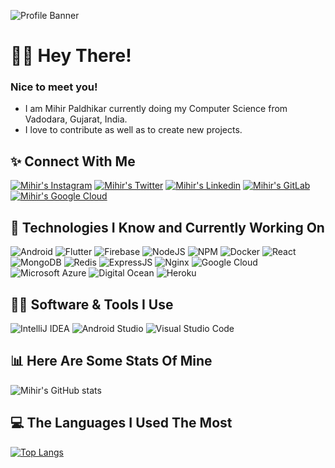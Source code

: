 ![Profile Banner](https://user-images.githubusercontent.com/68847718/136068625-753fa3fe-f10b-481b-a8db-e0ebd3411e6c.png)

# 🙋‍♂️ Hey There!

### Nice to meet you!

* I am Mihir Paldhikar currently doing my Computer Science from Vadodara, Gujarat, India.
* I love to contribute as well as to create new projects.

## ✨ Connect With Me

[![Mihir's Instagram](https://img.shields.io/badge/Instagram-E4405F?style=for-the-badge&logo=instagram&logoColor=white)](https://instagram.com/mihirpaldhikar)
[![Mihir's Twitter](https://img.shields.io/badge/Twitter-1DA1F2?style=for-the-badge&logo=twitter&logoColor=white)](https://twitter.com/MihirPaldhikar)
[![Mihir's Linkedin](https://img.shields.io/badge/LinkedIn-0077B5?style=for-the-badge&logo=linkedin&logoColor=white)](https://www.linkedin.com/in/mihirpaldhikar)
[![Mihir's GitLab](https://img.shields.io/badge/GitLab-330F63?style=for-the-badge&logo=gitlab&logoColor=white)](https://gitlab.com/mihirpaldhikar)
[![Mihir's Google Cloud](https://img.shields.io/badge/Google_Cloud-4285F4?style=for-the-badge&logo=google-cloud&logoColor=white)](https://developers.google.com/profile/u/113836484575392514521)

## 📁 Technologies I Know and Currently Working On

![Android](https://img.shields.io/badge/Android-3DDC84?style=for-the-badge&logo=android&logoColor=white)
![Flutter](https://img.shields.io/badge/Flutter-02569B?style=for-the-badge&logo=flutter&logoColor=white)
![Firebase](https://img.shields.io/badge/firebase-ffca28?style=for-the-badge&logo=firebase&logoColor=black)
![NodeJS](https://img.shields.io/badge/Node.js-339933?style=for-the-badge&logo=nodedotjs&logoColor=white)
![NPM](https://img.shields.io/badge/npm-CB3837?style=for-the-badge&logo=npm&logoColor=white)
![Docker](https://img.shields.io/badge/Docker-2CA5E0?style=for-the-badge&logo=docker&logoColor=white)
![React](https://img.shields.io/badge/React-20232A?style=for-the-badge&logo=react&logoColor=61DAFB)
![MongoDB](https://img.shields.io/badge/MongoDB-white?style=for-the-badge&logo=mongodb&logoColor=4EA94B)
![Redis](https://img.shields.io/badge/redis-CC0000.svg?&style=for-the-badge&logo=redis&logoColor=white)
![ExpressJS](https://img.shields.io/badge/Express.js-000000?style=for-the-badge&logo=express&logoColor=whit)
![Nginx](https://img.shields.io/badge/Nginx-009639?style=for-the-badge&logo=nginx&logoColor=white)
![Google Cloud](https://img.shields.io/badge/Google_Cloud-4285F4?style=for-the-badge&logo=google-cloud&logoColor=white)
![Microsoft Azure](https://img.shields.io/badge/microsoft%20azure-0089D6?style=for-the-badge&logo=microsoft-azure&logoColor=white)
![Digital Ocean](https://img.shields.io/badge/Digital_Ocean-0080FF?style=for-the-badge&logo=DigitalOcean&logoColor=white)
![Heroku](https://img.shields.io/badge/Heroku-430098?style=for-the-badge&logo=heroku&logoColor=white)

## 👨‍💻 Software & Tools I Use

![IntelliJ IDEA](https://img.shields.io/badge/IntelliJIDEA-000000.svg?style=for-the-badge&logo=intellij-idea&logoColor=white)
![Android Studio](https://img.shields.io/badge/Android_Studio-3DDC84?style=for-the-badge&logo=android-studio&logoColor=white)
![Visual Studio Code](https://img.shields.io/badge/Visual_Studio_Code-0078D4?style=for-the-badge&logo=visual%20studio%20code&logoColor=white)

## 📊 Here Are Some Stats Of Mine

![Mihir's GitHub stats](https://github-readme-stats.vercel.app/api?username=mihirpaldhikar&show_icons=true&theme=algolia)


## 💻 The Languages I Used The Most

[![Top Langs](https://github-readme-stats.vercel.app/api/top-langs/?username=mihirpaldhikar&layout=compact&theme=algolia)](https://imihirpaldhikar.com)




